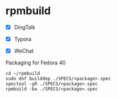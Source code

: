 # rpmbuild



- [x] DingTalk
- [x] Typora
- [x] WeChat



Packaging for Fedora 40

```shell
cd ~/rpmbuild
sudo dnf builddep ./SPECS/<package>.spec
spectool -gR ./SPECS/<package>.spec
rpmbuild -ba ./SPECS/<package>.spec
```

